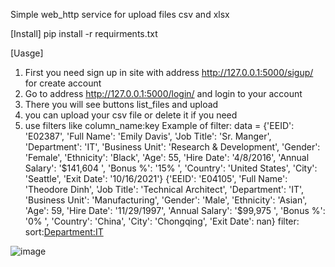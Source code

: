 Simple web_http service for upload files csv and xlsx


[Install]
pip install -r requirments.txt

[Uasge]
1. First you  need sign up in site with address http://127.0.0.1:5000/sigup/ for create account 
2. Go to address http://127.0.0.1:5000/login/ and login to your account
3. There you will see buttons list_files and upload
4. you can upload your csv file or delete it if you need
5. use filters like column_name:key
Example of filter:
data = {'EEID': 'E02387', 'Full Name': 'Emily Davis', 'Job Title': 'Sr. Manger', 'Department': 'IT', 'Business Unit': 'Research & Development', 'Gender': 'Female', 'Ethnicity': 'Black', 'Age': 55, 'Hire Date': '4/8/2016', 'Annual Salary': '$141,604 ', 'Bonus %': '15% ', 'Country': 'United States', 'City': 'Seattle', 'Exit Date': '10/16/2021'}
{'EEID': 'E04105', 'Full Name': 'Theodore Dinh', 'Job Title': 'Technical Architect', 'Department': 'IT', 'Business Unit': 'Manufacturing', 'Gender': 'Male', 'Ethnicity': 'Asian', 'Age': 59, 'Hire Date': '11/29/1997', 'Annual Salary': '$99,975 ', 'Bonus %': '0% ', 'Country': 'China', 'City': 'Chongqing', 'Exit Date': nan}
filter: <Full Name:Emily Davis> sort:<Department:IT>

![image](https://github.com/graffwinterfield/HTTP_SERVICE_TEST/assets/110451740/c2e926f3-2216-4e7b-a570-0470e2e1c6a7)
